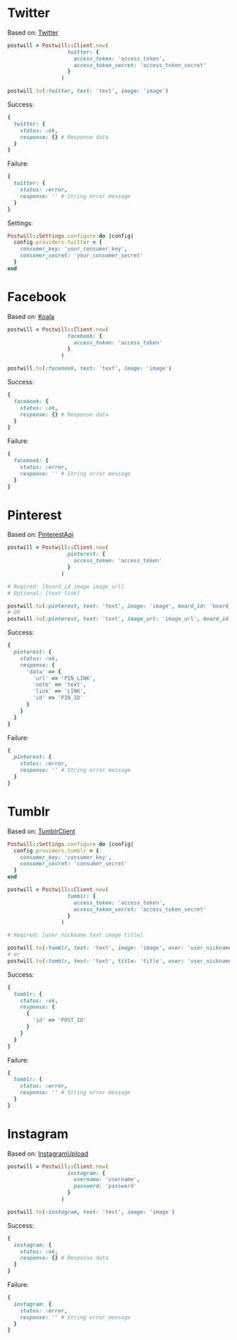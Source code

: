 # Twitter

Based on: [Twitter](https://github.com/sferik/twitter)

```ruby
postwill = Postwill::Client.new(
                   twitter: {
                     access_token: 'access_token',
                     access_token_secret: 'access_token_secret'
                   }
                 )

postwill.to(:twitter, text: 'text', image: 'image')
```

Success:
```ruby
{
  twitter: {
    status: :ok,
    response: {} # Response data
  }
}
```

Failure:
```ruby
{
  twitter: {
    status: :error,
    response: '' # String error message
  }
}
```

Settings:
```ruby
Postwill::Settings.configure do |config|
  config.providers.twitter = {
    consumer_key: 'your_consumer_key',
    consumer_secret: 'your_consumer_secret'
  }
end
```

# Facebook

Based on: [Koala](https://github.com/arsduo/koala)

```ruby
postwill = Postwill::Client.new(
                   facebook: {
                     access_token: 'access_token'
                   }
                 )

postwill.to(:facebook, text: 'text', image: 'image')
```

Success:
```ruby
{
  facebook: {
    status: :ok,
    response: {} # Response data
  }
}
```

Failure:
```ruby
{
  facebook: {
    status: :error,
    response: '' # String error message
  }
}
```

# Pinterest

Based on: [PinterestApi](https://github.com/realadeel/pinterest-api)

```ruby
postwill = Postwill::Client.new(
                   pinterest: {
                     access_token: 'access_token'
                   }
                 )

# Reqired: [board_id image image_url]
# Optional: [text link]

postwill.to(:pinterest, text: 'text', image: 'image', board_id: 'board_id', link: 'link')
# OR
postwill.to(:pinterest, text: 'text', image_url: 'image_url', board_id: 'board_id', link: 'link')
```

Success:
```ruby
{
  pinterest: {
    status: :ok,
    response: {
      'data' => {
        'url' => 'PIN_LINK',
        'note' => 'text',
        'link' => 'LINK',
        'id' => 'PIN_ID'
      }
    }
  }
}
```

Failure:
```ruby
{
  pinterest: {
    status: :error,
    response: '' # String error message
  }
}
```

# Tumblr

Based on: [TumblrClient](https://github.com/postwill/tumblr_client)

```ruby
Postwill::Settings.configure do |config|
  config.providers.tumblr = {
    consumer_key: 'consumer_key',
    consumer_secret: 'consumer_secret'
  }
end

postwill = Postwill::Client.new(
                   tumblr: {
                     access_token: 'access_token',
                     access_token_secret: 'access_token_secret'
                   }
                 )

# Reqired: [user_nickname text image title]

postwill.to(:tumblr, text: 'text', image: 'image', user: 'user_nickname')
# or
postwill.to(:tumblr, text: 'text', title: 'title', user: 'user_nickname')
```

Success:
```ruby
{
  tumblr: {
    status: :ok,
    response: {
      {
        'id' => 'POST_ID'
      }
    }
  }
}
```

Failure:
```ruby
{
  tumblr: {
    status: :error,
    response: '' # String error message
  }
}
```

# Instagram

Based on: [InstagramUpload](https://github.com/postwill/instagram_upload)

```ruby
postwill = Postwill::Client.new(
                   instagram: {
                     username: 'username',
                     password: 'password'
                   }
                 )

postwill.to(:instagram, text: 'text', image: 'image')
```

Success:
```ruby
{
  instagram: {
    status: :ok,
    response: {} # Response data
  }
}
```

Failure:
```ruby
{
  instagram: {
    status: :error,
    response: '' # String error message
  }
}
```
